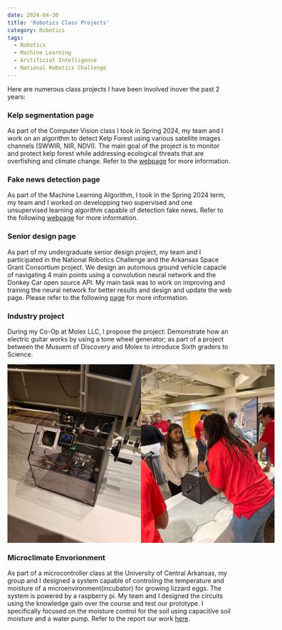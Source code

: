 ```yaml
---
date: 2024-04-30
title: 'Robotics Class Projects'
category: Robotics
tags:
  - Robotics
  - Machine Learning 
  - Aritificial Intelligence
  - National Robotics Challenge
---
```


Here are numerous class projects I have been involved inover the past 2 years: 

### Kelp segmentation page 
As part of the Computer Vision class I took in Spring 2024, my team and I work on an algorithm to detect Kelp Forest using various satellite images channels (SWWIR, NIR, NDVI). 
The main goal of the project is to monitor and protect kelp forest while addressing ecological threats that are overfishing and climate change. 
Refer to the [webpage](https://nadira30.github.io/kelp_segmentation/) for more information. 

### Fake news detection page 
As part of the Machine Learning Algorithm, I took in the Spring 2024 term, my team and I worked on developping two supervised and one unsupervised learning algorithm capable of detection fake news. 
Refer to the following [webpage](https://nadira30.github.io/7641-Group-Project/) for more information. 

### Senior design page
As part of my undergraduate senior design project, my team and I participated in the National Robotics Challenge and the Arkansas Space Grant Consortium project. 
We design an automous ground vehicle capacle of navigating 4 main points using a convolution neural network and the Donkey Car open source API. 
My main task was to work on improving and training the neural network for better results and design and update the web page. 
Please refer to the following [page](https://github.com/willward20/WHAM) for more information. 

### Industry project
During my Co-Op at Molex LLC, I propose the project: Demonstrate how an electric guitar works by using a tone wheel generator; as part of a project between the Musuem of Discovery and Molex to introduce Sixth graders to Science. 

<div style="display: flex;">
    <img src="../../assets/articles/tone_wheel/tone_wheel.jpg" alt="Tone Wheel Generator build with Coworkers" width="300" height="400" />
    <img src="../../assets/articles/tone_wheel/me_explaining.png" width="300" height="400"/>
</div>


### Microclimate Envorionment 
As part of a microcontroller class at the University of Central Arkansas, my group and I designed a system capable of controling the temperature and moisture of a microenvironment(incubator) for growing lizzard eggs.
The system is powered by a raspberry pi. My team and I designed the circuits using the knowledge gain over the course and test our prototype. 
I specifically focused on the moisture control for the soil using capacitive soil moisture and a water pump. 
Refer to the report our work [here](https://docs.google.com/document/d/1N8TD3TCL0ZojVxcyGYNkDk4SEOtTg0cW0MWFkEMRnuU/edit?usp=sharing). 